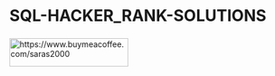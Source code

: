# SQL-HACKER_RANK-SOLUTIONS

<h3 align="left"></h3>
<p><a href="https://www.buymeacoffee.com/saras2000"> <img align="left" src="https://cdn.buymeacoffee.com/buttons/v2/default-orange.png" height="50" width="210" alt="https://www.buymeacoffee.com/saras2000" /></a></p><br><br>
